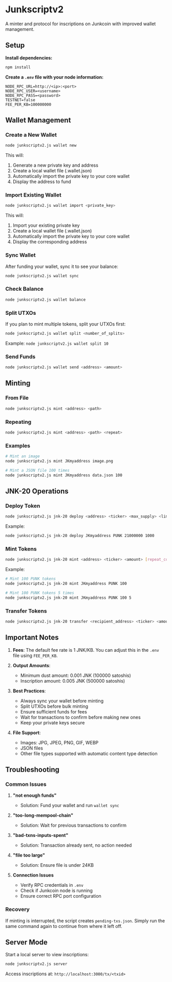 # Junkscriptv2

A minter and protocol for inscriptions on Junkcoin with improved wallet management.

## Setup

**Install dependencies:**
```bash
npm install
```

**Create a `.env` file with your node information:**
```env
NODE_RPC_URL=http://<ip>:<port>
NODE_RPC_USER=<username>
NODE_RPC_PASS=<password>
TESTNET=false
FEE_PER_KB=100000000
```

## Wallet Management

### Create a New Wallet
```bash
node junkscriptv2.js wallet new
```
This will:
1. Generate a new private key and address
2. Create a local wallet file (.wallet.json)
3. Automatically import the private key to your core wallet
4. Display the address to fund

### Import Existing Wallet
```bash
node junkscriptv2.js wallet import <private_key>
```
This will:
1. Import your existing private key
2. Create a local wallet file (.wallet.json)
3. Automatically import the private key to your core wallet
4. Display the corresponding address

### Sync Wallet
After funding your wallet, sync it to see your balance:
```bash
node junkscriptv2.js wallet sync
```

### Check Balance
```bash
node junkscriptv2.js wallet balance
```

### Split UTXOs
If you plan to mint multiple tokens, split your UTXOs first:
```bash
node junkscriptv2.js wallet split <number_of_splits>
```
Example: `node junkscriptv2.js wallet split 10`

### Send Funds
```bash
node junkscriptv2.js wallet send <address> <amount>
```

## Minting

### From File
```bash
node junkscriptv2.js mint <address> <path>
```

### Repeating
```bash
node junkscriptv2.js mint <address> <path> <repeat>
```

### Examples
```bash
# Mint an image
node junkscriptv2.js mint JKmyaddress image.png

# Mint a JSON file 100 times
node junkscriptv2.js mint JKmyaddress data.json 100
```

## JNK-20 Operations

### Deploy Token
```bash
node junkscriptv2.js jnk-20 deploy <address> <ticker> <max_supply> <limit_per_mint>
```
Example:
```bash
node junkscriptv2.js jnk-20 deploy JKmyaddress PUNK 21000000 1000
```

### Mint Tokens
```bash
node junkscriptv2.js jnk-20 mint <address> <ticker> <amount> [repeat_count]
```
Example:
```bash
# Mint 100 PUNK tokens
node junkscriptv2.js jnk-20 mint JKmyaddress PUNK 100

# Mint 100 PUNK tokens 5 times
node junkscriptv2.js jnk-20 mint JKmyaddress PUNK 100 5
```

### Transfer Tokens
```bash
node junkscriptv2.js jnk-20 transfer <recipient_address> <ticker> <amount>
```

## Important Notes

1. **Fees**: The default fee rate is 1 JNK/KB. You can adjust this in the `.env` file using `FEE_PER_KB`.

2. **Output Amounts**: 
   - Minimum dust amount: 0.001 JNK (100000 satoshis)
   - Inscription amount: 0.005 JNK (500000 satoshis)

3. **Best Practices**:
   - Always sync your wallet before minting
   - Split UTXOs before bulk minting
   - Ensure sufficient funds for fees
   - Wait for transactions to confirm before making new ones
   - Keep your private keys secure

4. **File Support**:
   - Images: JPG, JPEG, PNG, GIF, WEBP
   - JSON files
   - Other file types supported with automatic content type detection

## Troubleshooting

### Common Issues

1. **"not enough funds"**
   - Solution: Fund your wallet and run `wallet sync`

2. **"too-long-mempool-chain"**
   - Solution: Wait for previous transactions to confirm

3. **"bad-txns-inputs-spent"**
   - Solution: Transaction already sent, no action needed

4. **"file too large"**
   - Solution: Ensure file is under 24KB

5. **Connection Issues**
   - Verify RPC credentials in `.env`
   - Check if Junkcoin node is running
   - Ensure correct RPC port configuration

### Recovery

If minting is interrupted, the script creates `pending-txs.json`. Simply run the same command again to continue from where it left off.

## Server Mode

Start a local server to view inscriptions:
```bash
node junkscriptv2.js server
```
Access inscriptions at: `http://localhost:3000/tx/<txid>`
